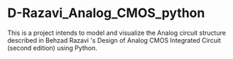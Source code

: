 # D-Razavi_Analog_CMOS_python
This is a project intends to model and visualize the Analog circuit structure described in Behzad Razavi 's Design of Analog CMOS Integrated Circuit (second edition) using Python. 
